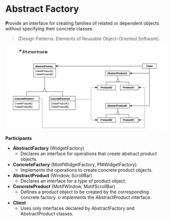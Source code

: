 # Abstract Factory

**P**rovide an interface for creating families of related or dependent
objects without specifying their concrete classes. 

> (Design Patterns: Elements of Reusable Object-Oriented Software).

![abstract-factory-structure](img/abstract-factory-structure.PNG)

**Participants**

- **AbstractFactory** (WidgetFactory)
  - Declares an interface for operations that create abstract product objects.
- **ConcreteFactory** (MotifWidgetFactory, PMWidgetFactory)
  - Implements the operations to create concrete product objects.
- **AbstractProduct** (Window, ScrollBar)
  - Declares an interface for a type of product object.
- **ConcreteProduct** (MotifWindow, MotifScrollBar)
  - Defines a product object to be created by the corresponding concrete factory. o implements the AbstractProduct interface.
- **Client**
  - Uses only interfaces declared by AbstractFactory and AbstractProduct classes. 

